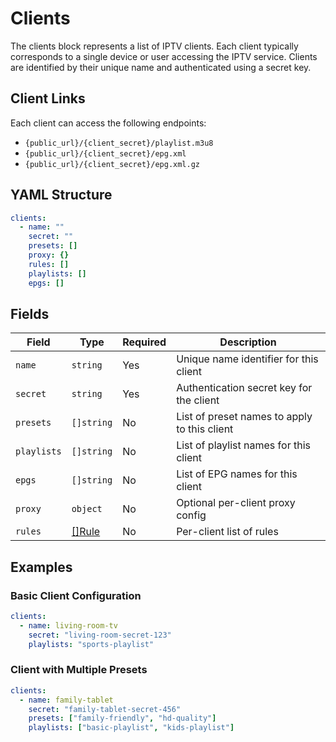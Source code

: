 # Clients

The clients block represents a list of IPTV clients. Each client typically corresponds to a single device or user
accessing the IPTV service. Clients are identified by their unique name and authenticated using a secret key.

## Client Links

Each client can access the following endpoints:

- `{public_url}/{client_secret}/playlist.m3u8`
- `{public_url}/{client_secret}/epg.xml`
- `{public_url}/{client_secret}/epg.xml.gz`

## YAML Structure

```yaml
clients:
  - name: ""
    secret: ""
    presets: []
    proxy: {}
    rules: []
    playlists: []
    epgs: []
```

## Fields

| Field       | Type                     | Required | Description                                  |
|-------------|--------------------------|----------|----------------------------------------------|
| `name`      | `string`                 | Yes      | Unique name identifier for this client       |
| `secret`    | `string`                 | Yes      | Authentication secret key for the client     |
| `presets`   | `[]string`               | No       | List of preset names to apply to this client |
| `playlists` | `[]string`               | No       | List of playlist names for this client       |
| `epgs`      | `[]string`               | No       | List of EPG names for this client            |
| `proxy`     | `object`                 | No       | Optional per-client proxy config             |
| `rules`     | [[]Rule](rules/index.md) | No       | Per-client list of rules                     |

## Examples

### Basic Client Configuration

```yaml
clients:
  - name: living-room-tv
    secret: "living-room-secret-123"
    playlists: "sports-playlist"
```

### Client with Multiple Presets

```yaml
clients:
  - name: family-tablet
    secret: "family-tablet-secret-456"
    presets: ["family-friendly", "hd-quality"]
    playlists: ["basic-playlist", "kids-playlist"]
```
